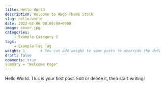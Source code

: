 ```yaml
---
title: Hello World
description: Welcome to Hugo Theme Stack
slug: hello-world
date: 2022-03-06 00:00:00+0000
image: cover.jpg
categories:
    - Example Category 1
tags:
    - Example Tag Tag
weight: 1       # You can add weight to some posts to override the default sorting (date descending)
draft: false
comments: true
summary = "Welcome Page"
---
```


Hello World. This is your first post. Edit or delete it, then start writing!
